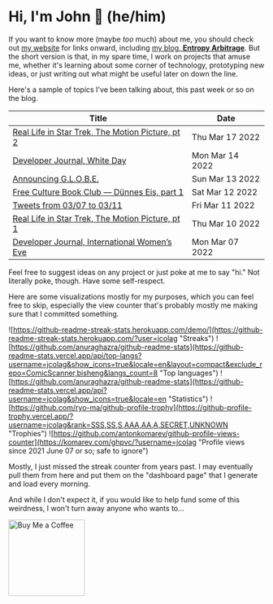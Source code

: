 # Hi, I'm John 👋 (he/him)

If you want to know more (maybe *too* much) about me, you should check out [my website](https://john.colagioia.net/) for links onward, including [my blog, **Entropy Arbitrage**](https://john.colagioia.net/blog).  But the short version is that, in my spare time, I work on projects that amuse me, whether it's learning about some corner of technology, prototyping new ideas, or just writing out what might be useful later on down the line.

Here's a sample of topics I've been talking about, this past week or so on the blog.

|Title|Date|
|-----|-------|
|[Real Life in Star Trek, The Motion Picture, pt 2](https://john.colagioia.net/blog/2022/03/17/tmp-2.html)|Thu Mar 17 2022|
|[Developer Journal, White Day](https://john.colagioia.net/blog/2022/03/14/white.html)|Mon Mar 14 2022|
|[Announcing G.L.O.B.E.](https://john.colagioia.net/blog/2022/03/13/globe.html)|Sun Mar 13 2022|
|[Free Culture Book Club — Dünnes Eis, part 1](https://john.colagioia.net/blog/2022/03/12/dunneseis.html)|Sat Mar 12 2022|
|[Tweets from 03/07 to 03/11](https://john.colagioia.net/blog/media/2022/03/11/week.html)|Fri Mar 11 2022|
|[Real Life in Star Trek, The Motion Picture, pt 1](https://john.colagioia.net/blog/2022/03/10/tmp.html)|Thu Mar 10 2022|
|[Developer Journal, International Women’s Eve](https://john.colagioia.net/blog/2022/03/07/women.html)|Mon Mar 07 2022|

Feel free to suggest ideas on any project or just poke at me to say "hi." Not literally poke, though. Have some self-respect.

Here are some visualizations mostly for my purposes, which you can feel free to skip, especially the view counter that's probably mostly me making sure that I committed something.

![https://github-readme-streak-stats.herokuapp.com/demo/](https://github-readme-streak-stats.herokuapp.com/?user=jcolag "Streaks")
![https://github.com/anuraghazra/github-readme-stats](https://github-readme-stats.vercel.app/api/top-langs?username=jcolag&show_icons=true&locale=en&layout=compact&exclude_repo=ComicScanner,bisheng&langs_count=8 "Top languages")
![https://github.com/anuraghazra/github-readme-stats](https://github-readme-stats.vercel.app/api?username=jcolag&show_icons=true&locale=en "Statistics")
![https://github.com/ryo-ma/github-profile-trophy](https://github-profile-trophy.vercel.app/?username=jcolag&rank=SSS,SS,S,AAA,AA,A,SECRET,UNKNOWN "Trophies")
![https://github.com/antonkomarev/github-profile-views-counter](https://komarev.com/ghpvc/?username=jcolag "Profile views since 2021 June 07 or so; safe to ignore")

Mostly, I just missed the streak counter from years past.  I may eventually pull them from here and put them on the "dashboard page" that I generate and load every morning.

And while I don't expect it, if you would like to help fund some of this weirdness, I won't turn away anyone who wants to...

[<img src="https://cdn.buymeacoffee.com/buttons/v2/default-yellow.png" alt="Buy Me a Coffee" width="150px"/>](https://www.buymeacoffee.com/jcolag)
